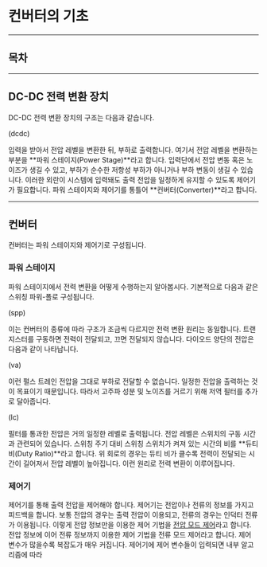컨버터의 기초
=

---

## 목차

---

## DC-DC 전력 변환 장치

DC-DC 전력 변환 장치의 구조는 다음과 같습니다.

(dcdc)

입력을 받아서 전압 레벨을 변환한 뒤, 부하로 출력합니다.
여기서 전압 레벨을 변환하는 부분을 **파워 스테이지(Power Stage)**라고 합니다.
입력단에서 전압 변동 혹은 노이즈가 생길 수 있고, 부하가 순수한 저항성 부하가 아니거나 부하 변동이 생길 수 있습니다.
이러한 외란이 시스템에 입력돼도 출력 전압을 일정하게 유지할 수 있도록 제어기가 필요합니다.
파워 스테이지와 제어기를 통틀어 **컨버터(Converter)**라고 합니다.

---

## 컨버터

컨버터는 파워 스테이지와 제어기로 구성됩니다.

### 파워 스테이지

파워 스테이지에서 전력 변환을 어떻게 수행하는지 알아봅시다.
기본적으로 다음과 같은 스위칭 파워-폴로 구성됩니다.

(spp)

이는 컨버터의 종류에 따라 구조가 조금씩 다르지만 전력 변환 원리는 동일합니다.
트랜지스터를 구동하면 전력이 전달되고, 끄면 전달되지 않습니다.
다이오드 양단의 전압은 다음과 같이 나타납니다.

(va)

이런 펄스 트레인 전압을 그대로 부하로 전달할 수 없습니다.
일정한 전압을 출력하는 것이 목표이기 때문입니다.
따라서 고주파 성분 및 노이즈를 거르기 위해 저역 필터를 추가로 달아줍니다.

(lc)

필터를 통과한 전압은 거의 일정한 레벨로 출력됩니다.
전압 레벨은 스위치의 구동 시간과 관련되어 있습니다.
스위칭 주기 대비 스위칭 스위치가 켜져 있는 시간의 비를 **듀티 비(Duty Ratio)**라고 합니다.
위 회로의 경우는 듀티 비가 클수록 전력이 전달되는 시간이 길어져서 전압 레벨이 높아집니다.
이런 원리로 전력 변환이 이루어집니다.

### 제어기

제어기를 통해 출력 전압을 제어해야 합니다.
제어기는 전압이나 전류의 정보를 가지고 피드백을 합니다.
보통 전압의 경우는 출력 전압이 이용되고, 전류의 경우는 인덕터 전류가 이용됩니다.
이렇게 전압 정보만을 이용한 제어 기법을 [전압 모드 제어](./ConverterVMC)라고 합니다.
전압 정보에 이어 전류 정보까지 이용한 제어 기법을 전류 모드 제어라고 합니다.
제어 변수가 많을수록 복잡도가 매우 커집니다.
제어기에 제어 변수들이 입력되면 내부 알고리즘에 따라 
